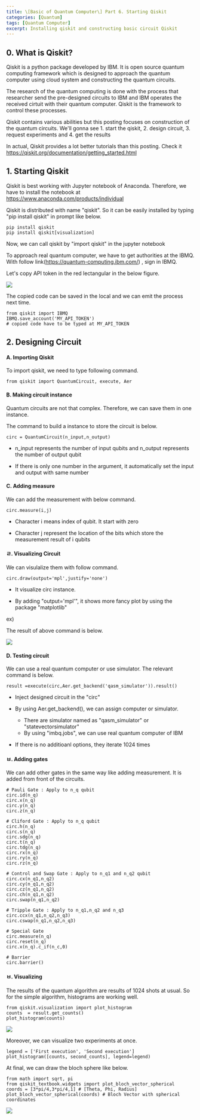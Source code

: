 ```yaml
---
title: \[Basic of Quantum Computer\] Part 6. Starting Qiskit
categories: [Quantum]
tags: [Quantum Computer]
excerpt: Installing qiskit and constructing basic circuit Qiskit
---
```


## 0. What is Qiskit?

 Qiskit is a python package developed by IBM. It is open source quantum computing framework which is designed to approach the quantum computer using cloud system and constructing the quantum circuits.

 The research of the quantum computing is done with the process that researcher send the pre-designed circuits to IBM and IBM operates the received cirtuit with their quantum computer. Qiskit is the framework to control these processes. 

 Qiskit contains various abilities but this posting focuses on construction of the quantum circuits. We'll gonna see 1. start the qiskit, 2. design circuit, 3. request experiments and 4. get the results

 In actual, Qiskit provides a lot better tutorials than this posting. Check it https://qiskit.org/documentation/getting_started.html



## 1. Starting Qiskit

 Qiskit is best working with Jupyter notebook of Anaconda. Therefore, we have to install the notebook at https://www.anaconda.com/products/individual 



Qiskit is distributed with name "qiskit". So it can be easily installed by typing "pip install qiskit" in prompt like below.

```
pip install qiskit
pip install qiskit[visualization]
```

 

Now, we can call qiskit by "import qiskit" in the jupyter notebook



To approach real quantum computer, we have to get authorities at the IBMQ. With follow link(https://quantum-computing.ibm.com/) , sign in IBMQ.





Let's copy API token in the red lectangular in the below figure. 

![](/assets/img/post/2021-03-11/figure1.png)

 The copied code can be saved in the local and we can emit the process next time.

```
from qiskit import IBMQ
IBMQ.save_account('MY_API_TOKEN')
# copied code have to be typed at MY_API_TOKEN
```



## 2. Designing Circuit

#### A.  Importing Qiskit

 To import qiskit, we need to type following command.

```
from qiskit import QuantumCircuit, execute, Aer
```



#### B. Making circuit instance

 Quantum circuits are not that complex. Therefore, we can save them in one instance. 

 The command to build a instance to store the circuit is below.

```
circ = QuantumCircuit(n_input,n_output)
```

- n_input represents the number of input qubits and n_output represents the number of output qubit

- If there is only one number in the argument, it automatically set the input and output with same number

  

#### C. Adding measure

 We can add the measurement with below command. 

```
circ.measure(i,j)
```

- Character i means index of qubit. It start with zero 

- Character j represent the location of the bits which store the measurement result of i qubits

  

#### ㄹ. Visualizing Circuit

We can visulalize them with follow command.

```
circ.draw(output='mpl',justify='none')
```

- It visualize circ instance.

- By adding "output='mpl'", it shows more fancy plot by using the package "matplotlib"

  

ex)

The result of above command is below.

![](/assets/img/post/2021-03-11/figure2.PNG)



#### D. Testing circuit

We can use a real quantum computer or use simulator. The relevant command is below.

```
result =execute(circ,Aer.get_backend('qasm_simulator')).result()
```

- Inject designed circuit in the "circ" 
- By using Aer.get_backend(), we can assign computer or simulator.
  - There are simulator named as "qasm_simulator" or "statevectorsimulator" 
  - By using "imbq.jobs", we can use real quantum computer of IBM

- If there is no additioanl options, they iterate 1024 times 

  

#### ㅂ. Adding gates

 We can add other gates in the same way like adding measurement. It is added from front of the circuits.

```
# Pauli Gate : Apply to n_q qubit
circ.id(n_q)
circ.x(n_q)
circ.y(n_q)
circ.z(n_q)

# Cliford Gate : Apply to n_q qubit
circ.h(n_q)
circ.s(n_q)
circ.sdg(n_q)
circ.t(n_q)
circ.tdg(n_q)
circ.rx(n_q)
circ.ry(n_q)
circ.rz(n_q)

# Control and Swap Gate : Apply to n_q1 and n_q2 qubit
circ.cx(n_q1,n_q2)
circ.cy(n_q1,n_q2)
circ.cz(n_q1,n_q2)
circ.ch(n_q1,n_q2)
circ.swap(n_q1,n_q2)

# Tripple Gate : Apply to n_q1,n_q2 and n_q3
circ.ccx(n_q1,n_q2,n_q3)
circ.cswap(n_q1,n_q2,n_q3)

# Special Gate 
circ.measure(n_q)
circ.reset(n_q)
circ.x(n_q).c_if(n_c,0)

# Barrier
circ.barrier()
```



#### ㅂ. Visualizing

 The results of the quantum algorithm are results of 1024 shots at usual. So for the simple algorithm, histograms are working well.

```
from qiskit.visualization import plot_histogram
counts  = result.get_counts()
plot_histogram(counts)
```

![](/assets/img/post/2021-03-11/figure3.PNG)

 Moreover, we can visualize two experiments at once.

```
legend = ['First execution', 'Second execution']
plot_histogram([counts, second_counts], legend=legend)
```



At final, we can draw the bloch sphere like below.

```
from math import sqrt, pi
from qiskit_textbook.widgets import plot_bloch_vector_spherical
coords = [3*pi/4,3*pi/4,1] # [Theta, Phi, Radius]
plot_bloch_vector_spherical(coords) # Bloch Vector with spherical coordinates
```

![](/assets/img/post/2021-03-11/figure4.PNG)



 
